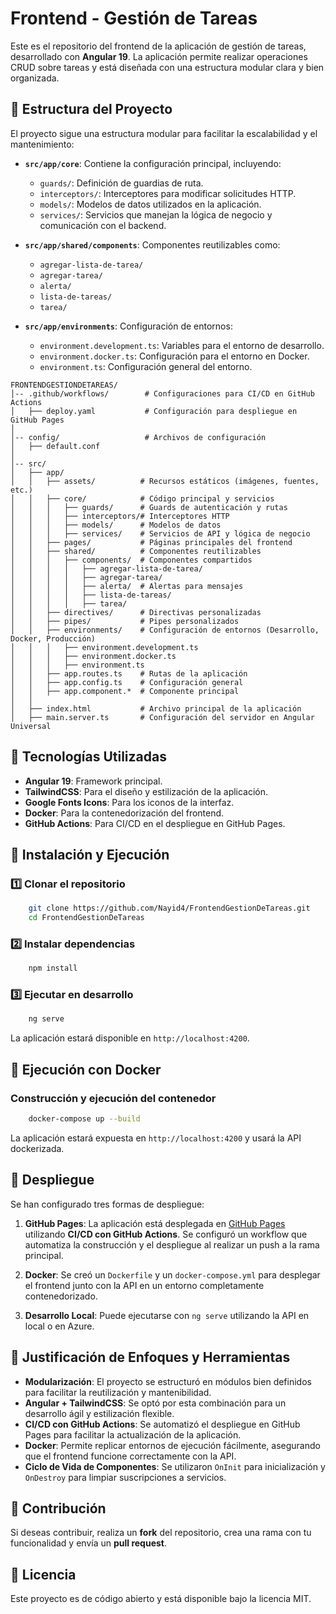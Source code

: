 # Frontend - Gestión de Tareas

Este es el repositorio del frontend de la aplicación de gestión de tareas, desarrollado con **Angular 19**. La aplicación permite realizar operaciones CRUD sobre tareas y está diseñada con una estructura modular clara y bien organizada.

## 📁 Estructura del Proyecto

El proyecto sigue una estructura modular para facilitar la escalabilidad y el mantenimiento:

- **`src/app/core`**: Contiene la configuración principal, incluyendo:
  - `guards/`: Definición de guardias de ruta.
  - `interceptors/`: Interceptores para modificar solicitudes HTTP.
  - `models/`: Modelos de datos utilizados en la aplicación.
  - `services/`: Servicios que manejan la lógica de negocio y comunicación con el backend.

- **`src/app/shared/components`**: Componentes reutilizables como:
  - `agregar-lista-de-tarea/`
  - `agregar-tarea/`
  - `alerta/`
  - `lista-de-tareas/`
  - `tarea/`

- **`src/app/environments`**: Configuración de entornos:
  - `environment.development.ts`: Variables para el entorno de desarrollo.
  - `environment.docker.ts`: Configuración para el entorno en Docker.
  - `environment.ts`: Configuración general del entorno.
 
 ```
FRONTENDGESTIONDETAREAS/
│-- .github/workflows/        # Configuraciones para CI/CD en GitHub Actions
│   ├── deploy.yaml           # Configuración para despliegue en GitHub Pages
│
│-- config/                   # Archivos de configuración
│   ├── default.conf
│
│-- src/
│   ├── app/
│   │   ├── assets/          # Recursos estáticos (imágenes, fuentes, etc.)
│   │   ├── core/            # Código principal y servicios
│   │   │   ├── guards/      # Guards de autenticación y rutas
│   │   │   ├── interceptors/# Interceptores HTTP
│   │   │   ├── models/      # Modelos de datos
│   │   │   ├── services/    # Servicios de API y lógica de negocio
│   │   ├── pages/           # Páginas principales del frontend
│   │   ├── shared/          # Componentes reutilizables
│   │   │   ├── components/  # Componentes compartidos
│   │   │   │   ├── agregar-lista-de-tarea/
│   │   │   │   ├── agregar-tarea/
│   │   │   │   ├── alerta/  # Alertas para mensajes
│   │   │   │   ├── lista-de-tareas/
│   │   │   │   ├── tarea/
│   │   ├── directives/      # Directivas personalizadas
│   │   ├── pipes/           # Pipes personalizados
│   │   ├── environments/    # Configuración de entornos (Desarrollo, Docker, Producción)
│   │   │   ├── environment.development.ts
│   │   │   ├── environment.docker.ts
│   │   │   ├── environment.ts
│   │   ├── app.routes.ts    # Rutas de la aplicación
│   │   ├── app.config.ts    # Configuración general
│   │   ├── app.component.*  # Componente principal
│   │
│   ├── index.html           # Archivo principal de la aplicación
│   ├── main.server.ts       # Configuración del servidor en Angular Universal
```

## 🚀 Tecnologías Utilizadas

- **Angular 19**: Framework principal.
- **TailwindCSS**: Para el diseño y estilización de la aplicación.
- **Google Fonts Icons**: Para los iconos de la interfaz.
- **Docker**: Para la contenedorización del frontend.
- **GitHub Actions**: Para CI/CD en el despliegue en GitHub Pages.

## 🔧 Instalación y Ejecución

### 1️⃣ Clonar el repositorio
```sh
    git clone https://github.com/Nayid4/FrontendGestionDeTareas.git
    cd FrontendGestionDeTareas
```

### 2️⃣ Instalar dependencias
```sh
    npm install
```

### 3️⃣ Ejecutar en desarrollo
```sh
    ng serve
```
La aplicación estará disponible en `http://localhost:4200`.

## 🐳 Ejecución con Docker

### Construcción y ejecución del contenedor
```sh
    docker-compose up --build
```
La aplicación estará expuesta en `http://localhost:4200` y usará la API dockerizada.

## 📡 Despliegue

Se han configurado tres formas de despliegue:

1. **GitHub Pages**: La aplicación está desplegada en [GitHub Pages](https://nayid4.github.io/FrontendGestionDeTareas/) utilizando **CI/CD con GitHub Actions**. Se configuró un workflow que automatiza la construcción y el despliegue al realizar un push a la rama principal.

2. **Docker**: Se creó un `Dockerfile` y un `docker-compose.yml` para desplegar el frontend junto con la API en un entorno completamente contenedorizado.

3. **Desarrollo Local**: Puede ejecutarse con `ng serve` utilizando la API en local o en Azure.

## 📌 Justificación de Enfoques y Herramientas

- **Modularización**: El proyecto se estructuró en módulos bien definidos para facilitar la reutilización y mantenibilidad.
- **Angular + TailwindCSS**: Se optó por esta combinación para un desarrollo ágil y estilización flexible.
- **CI/CD con GitHub Actions**: Se automatizó el despliegue en GitHub Pages para facilitar la actualización de la aplicación.
- **Docker**: Permite replicar entornos de ejecución fácilmente, asegurando que el frontend funcione correctamente con la API.
- **Ciclo de Vida de Componentes**: Se utilizaron `OnInit` para inicialización y `OnDestroy` para limpiar suscripciones a servicios.

## 🤝 Contribución

Si deseas contribuir, realiza un **fork** del repositorio, crea una rama con tu funcionalidad y envía un **pull request**.

## 📜 Licencia

Este proyecto es de código abierto y está disponible bajo la licencia MIT.



